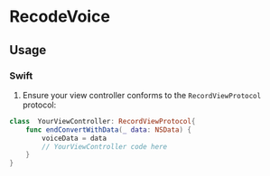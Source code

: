 # RecodeVoice
## Usage

### Swift

1. Ensure your view  controller conforms to the `RecordViewProtocol` protocol:
```swift
class  YourViewController: RecordViewProtocol{
    func endConvertWithData(_ data: NSData) {
        voiceData = data
        // YourViewController code here
    }
}
```
